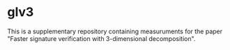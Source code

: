 # glv3

This is a supplementary repository containing measuruments for the paper "Faster signature verification with 3-dimensional decomposition". 